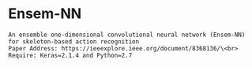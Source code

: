 # Ensem-NN
    An ensemble one-dimensional convolutional neural network (Ensem-NN) for skeleton-based action recognition
    Paper Address: https://ieeexplore.ieee.org/document/8368136/\<br>
    Require: Keras=2.1.4 and Python=2.7
